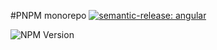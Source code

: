 #PNPM monorepo
[![semantic-release: angular](https://img.shields.io/badge/semantic--release-angular-e10079?logo=semantic-release)](https://github.com/semantic-release/semantic-release)

![NPM Version](https://img.shields.io/npm/v/pol-ui)
